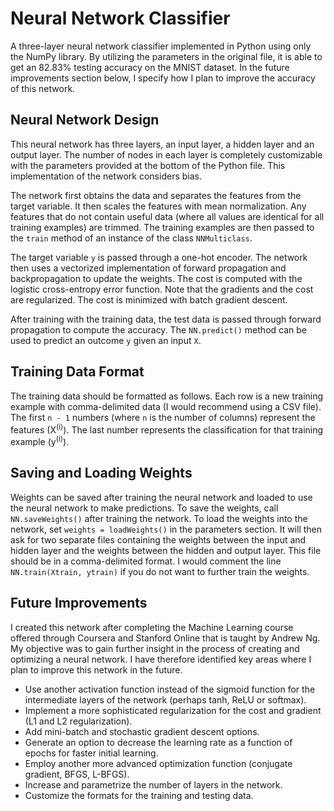# Neural Network Classifier

A three-layer neural network classifier implemented in Python using only the NumPy library.
By utilizing the parameters in the original file, it is able to get an 82.83% testing accuracy on the MNIST dataset. In the future improvements section below, I specify how I plan to improve the accuracy of this network.


## Neural Network Design

This neural network has three layers, an input layer, a hidden layer and an output layer. The number of nodes in each layer is completely customizable with the parameters provided at the bottom of the Python file. This implementation of the network considers bias.

The network first obtains the data and separates the features from the target variable. It then scales the features with mean normalization. Any features that do not contain useful data (where all values are identical for all training examples) are trimmed. The training examples are then passed to the `train` method of an instance of the class `NNMulticlass`.

The target variable `y` is passed through a one-hot encoder. The network then uses a vectorized implementation of forward propagation and backpropagation to update the weights. The cost is computed with the logistic cross-entropy error function. Note that the gradients and the cost are regularized. The cost is minimized with batch gradient descent.

After training with the training data, the test data is passed through forward propagation to compute the accuracy. The `NN.predict()` method can be used to predict an outcome `y` given an input `X`. 


## Training Data Format

The training data should be formatted as follows. Each row is a new training example with comma-delimited data (I would recommend using a CSV file). The first `n - 1` numbers (where `n` is the number of columns) represent the features (X<sup>(i)</sup>). The last number represents the classification for that training example (y<sup>(i)</sup>).


## Saving and Loading Weights

Weights can be saved after training the neural network and loaded to use the neural network to make predictions. To save the weights, call `NN.saveWeights()` after training the network. To load the weights into the network, set `weights = loadWeights()` in the parameters section. It will then ask for two separate files containing the weights between the input and hidden layer and the weights between the hidden and output layer. This file should be in a comma-delimited format. I would comment the line `NN.train(Xtrain, ytrain)` if you do not want to further train the weights.


## Future Improvements

I created this network after completing the Machine Learning course offered through Coursera and Stanford Online that is taught by Andrew Ng. My objective was to gain further insight in the process of creating and optimizing a neural network. I have therefore identified key areas where I plan to improve this network in the future.
* Use another activation function instead of the sigmoid function for the intermediate layers of the network (perhaps tanh, ReLU or softmax).
* Implement a more sophisticated regularization for the cost and gradient (L1 and L2 regularization).
* Add mini-batch and stochastic gradient descent options.
* Generate an option to decrease the learning rate as a function of epochs for faster initial learning.
* Employ another more advanced optimization function (conjugate gradient, BFGS, L-BFGS).
* Increase and parametrize the number of layers in the network.
* Customize the formats for the training and testing data.


